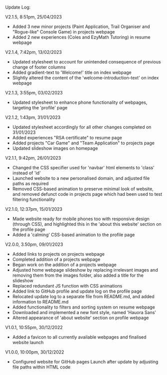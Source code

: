 Update Log:

  V2.1.5,
  8:51pm, 25/04/2023
  - Added 3 new minor projects (Paint Application, Trail Organiser and "Rogue-like" Console Game) in projects webpage 
  - Added 2 new experiences (Coles and EzyMath Tutoring) in resume webpage


  V2.1.4,
  7:42pm, 13/02/2023
  - Updated stylesheet to account for unintended consequence of previous change of footer columns
  - Added gradient-text to 'Welcome!' title on index webpage
  - Slightly altered the content of the 'welcome-introduction-text' on index webpage


  V2.1.3,
  3:55pm, 03/02/2023
  - Updated stylesheet to enhance phone functionality of webpages, targeting the 'profile' page


  V2.1.2,
  1:43pm, 31/01/2023
  - Updated stylesheet accordingly for all other changes completed on 31/01/2023
  - Added experiences "RSA certificate" to resume page
  - Added projects "Car Game" and "Team Application" to projects page
  - Updated slideshow images on homepage


  V2.1.1,
  9:42pm, 26/01/2023
  - Changed the CSS specifier used for 'navbar' html elements to 'class' instead of 'id'
  - Launched website to a new personalised domain, and adjusted file paths as required
  - Removed CSS-based animation to preserve minimal look of website, and removed defunct code in projects page which had been used to test filtering functionality


  V2.1.0,
  12:37pm, 15/01/2023
  - Made website ready for mobile phones too with responsive design (through CSS), and highlighted this in the 'about this website' section on the profile page
  - Added a 'calming' CSS-based animation to the profile page

  V2.0.0,
  3.50pm, 09/01/2023
  - Added links to projects on projects webpage
  - Completed addition of a projects webpage
  - Began work on the addition of a projects webpage
  - Adjusted home webpage slideshow by replacing irrelevant images and removing them from the images folder, also added a title for the slideshow
  - Replaced redundant JS function with CSS animations
  - Added link to GitHub profile and update log on the profile page
  - Relocated update log to a separate file from README.md, and added information to README.md
  - Added functionality to filters and sorting system on resume webpage
  - Downloaded and implemented a new font style, named 'Hauora Sans'
  - Altered appearance of 'about website' section on profile webpage


  V1.0.1,
  10:55pm, 30/12/2022
  - Added a favicon to all currently available webpages and finalised website launch


  V1.0.0,
  10:00pm, 30/12/2022
  - Configured website for GitHub pages Launch after update by adjusting file paths within HTML code
